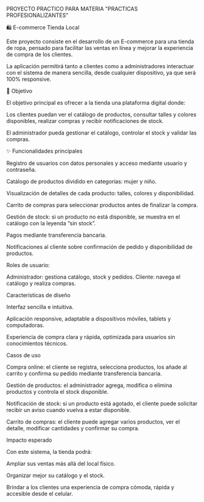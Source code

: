 PROYECTO PRACTICO PARA MATERIA "PRACTICAS PROFESIONALIZANTES"

🛍️ E-commerce Tienda Local

Este proyecto consiste en el desarrollo de un E-commerce para una tienda de ropa, pensado para facilitar las ventas en línea y mejorar la experiencia de compra de los clientes.

La aplicación permitirá tanto a clientes como a administradores interactuar con el sistema de manera sencilla, desde cualquier dispositivo, ya que será 100% responsive.

📌 Objetivo

El objetivo principal es ofrecer a la tienda una plataforma digital donde:

Los clientes puedan ver el catálogo de productos, consultar talles y colores disponibles, realizar compras y recibir notificaciones de stock.

El administrador pueda gestionar el catálogo, controlar el stock y validar las compras.

✨ Funcionalidades principales

Registro de usuarios con datos personales y acceso mediante usuario y contraseña.

Catálogo de productos dividido en categorías: mujer y niño.

Visualización de detalles de cada producto: talles, colores y disponibilidad.

Carrito de compras para seleccionar productos antes de finalizar la compra.

Gestión de stock: si un producto no está disponible, se muestra en el catálogo con la leyenda “sin stock”.

Pagos mediante transferencia bancaria.

Notificaciones al cliente sobre confirmación de pedido y disponibilidad de productos.

  Roles de usuario:

Administrador: gestiona catálogo, stock y pedidos.
Cliente: navega el catálogo y realiza compras.

   Características de diseño

Interfaz sencilla e intuitiva.

Aplicación responsive, adaptable a dispositivos móviles, tablets y computadoras.

Experiencia de compra clara y rápida, optimizada para usuarios sin conocimientos técnicos.

   Casos de uso

Compra online: el cliente se registra, selecciona productos, los añade al carrito y confirma su pedido mediante transferencia bancaria.

Gestión de productos: el administrador agrega, modifica o elimina productos y controla el stock disponible.

Notificación de stock: si un producto está agotado, el cliente puede solicitar recibir un aviso cuando vuelva a estar disponible.

Carrito de compras: el cliente puede agregar varios productos, ver el detalle, modificar cantidades y confirmar su compra.

   Impacto esperado

Con este sistema, la tienda podrá:

Ampliar sus ventas más allá del local físico.

Organizar mejor su catálogo y el stock.

Brindar a los clientes una experiencia de compra cómoda, rápida y accesible desde el celular.
